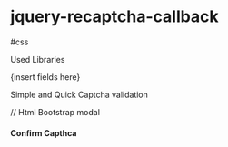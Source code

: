# jquery-recaptcha-callback
#css
<link ref="stylesheet" href="https://cdnjs.cloudflare.com/ajax/libs/toastr.js/2.1.3/toastr.min.css" />

Used Libraries

<script src="https://cdnjs.cloudflare.com/ajax/libs/jquery-validate/1.15.1/jquery.validate.min.js"></script>
<script src="https://cdnjs.cloudflare.com/ajax/libs/jquery-validate/1.15.0/additional-methods.min.js"></script>
<script src="https://cdnjs.cloudflare.com/ajax/libs/toastr.js/2.1.3/toastr.min.js"></script>
<form id="yourform">
  {insert fields here}
</form>


Simple and Quick Captcha validation

<script>
toastr.options = {
  "closeButton": false,
  "debug": false,
  "newestOnTop": false,
  "progressBar": false,
  "positionClass": "toast-top-center",
  "preventDuplicates": false,
  "onclick": null,
  "showDuration": "300",
  "hideDuration": "1000",
  "timeOut": "5000",
  "extendedTimeOut": "1000",
  "showEasing": "swing",
  "hideEasing": "linear",
  "showMethod": "fadeIn",
  "hideMethod": "fadeOut"
}


jQuery("#yourform").validate({
	   rules: {
	      // your rules
	   },
	   submitHandler: function (form) {
          jQuery("#bootstrapmodel").modal("show");
              setTimeout(function() {
                  createRecaptcha();
              }, 100);

              function ReCapthaCallback() {
                jQuery("#bootstrapmodel").modal("hide");
                  var Request;
                    var serializedData = jQuery("#yourform").serialize();

                    // fire off the request to /form.php
                    request = jQuery.ajax({
                            url: "insert url here",
                            type: "post",
                            data: serializedData
                    });

                    // callback handler that will be called on success
                    request.done(function (response, textStatus, jqXHR) {
                            toastr["success"]("test message", "Captcha Confirmation")
                            jQuery("#name").val('');
                            jQuery("#email").val('');
                            jQuery("#contact").val('');

                    });

                    // callback handler that will be called on failure
                    request.fail(function (jqXHR, textStatus, errorThrown) {
                            // statement here
                    });

              }

              function createRecaptcha() {
                grecaptcha.render("captcha", {sitekey: "SITE KEY HERE", theme: "light",'callback' : ReCapthaCallback,});
              }

        }
});
</script>

// Html Bootstrap modal
<div class="modal fade" id="bootstrapmodel" data-backdrop="static" data-keyboard="false">
  <div class="modal-dialog">
    <div class="modal-content">
      <div class="modal-header">
        <h4 class="modal-title">Confirm Capthca</h4>
      </div>
      <div class="modal-body">
        <div class='col-lg-4'>
          <div id="captcha"></div>
        </div>
      </div>
    </div>
  </div>
</div>

	   
